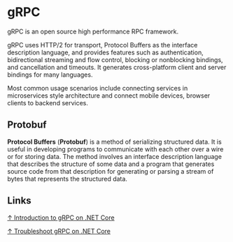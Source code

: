 # gRPC

gRPC is an open source high performance RPC framework.

gRPC uses HTTP/2 for transport, Protocol Buffers as the interface description language, and provides features such as authentication, bidirectional streaming and flow control, blocking or nonblocking bindings, and cancellation and timeouts. It generates cross-platform client and server bindings for many languages.

Most common usage scenarios include connecting services in microservices style architecture and connect mobile devices, browser clients to backend services.

## Protobuf

**Protocol Buffers** (**Protobuf**) is a method of serializing structured data. It is useful in developing programs to communicate with each other over a wire or for storing data. The method involves an interface description language that describes the structure of some data and a program that generates source code from that description for generating or parsing a stream of bytes that represents the structured data.

## Links

[↑ Introduction to gRPC on .NET Core](https://docs.microsoft.com/en-us/aspnet/core/grpc)

[↑ Troubleshoot gRPC on .NET Core](https://docs.microsoft.com/en-us/aspnet/core/grpc/troubleshoot)
